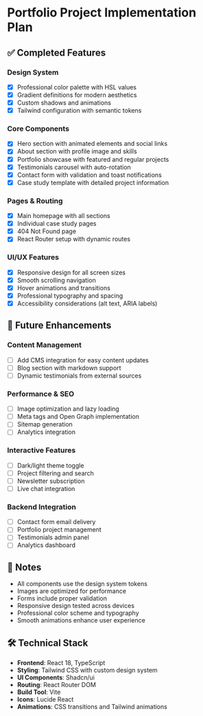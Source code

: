 # Portfolio Project Implementation Plan

## ✅ Completed Features

### Design System
- [x] Professional color palette with HSL values
- [x] Gradient definitions for modern aesthetics
- [x] Custom shadows and animations
- [x] Tailwind configuration with semantic tokens

### Core Components
- [x] Hero section with animated elements and social links
- [x] About section with profile image and skills
- [x] Portfolio showcase with featured and regular projects
- [x] Testimonials carousel with auto-rotation
- [x] Contact form with validation and toast notifications
- [x] Case study template with detailed project information

### Pages & Routing
- [x] Main homepage with all sections
- [x] Individual case study pages
- [x] 404 Not Found page
- [x] React Router setup with dynamic routes

### UI/UX Features
- [x] Responsive design for all screen sizes
- [x] Smooth scrolling navigation
- [x] Hover animations and transitions
- [x] Professional typography and spacing
- [x] Accessibility considerations (alt text, ARIA labels)

## 🚀 Future Enhancements

### Content Management
- [ ] Add CMS integration for easy content updates
- [ ] Blog section with markdown support
- [ ] Dynamic testimonials from external sources

### Performance & SEO
- [ ] Image optimization and lazy loading
- [ ] Meta tags and Open Graph implementation
- [ ] Sitemap generation
- [ ] Analytics integration

### Interactive Features
- [ ] Dark/light theme toggle
- [ ] Project filtering and search
- [ ] Newsletter subscription
- [ ] Live chat integration

### Backend Integration
- [ ] Contact form email delivery
- [ ] Portfolio project management
- [ ] Testimonials admin panel
- [ ] Analytics dashboard

## 📝 Notes

- All components use the design system tokens
- Images are optimized for performance
- Forms include proper validation
- Responsive design tested across devices
- Professional color scheme and typography
- Smooth animations enhance user experience

## 🛠 Technical Stack

- **Frontend**: React 18, TypeScript
- **Styling**: Tailwind CSS with custom design system
- **UI Components**: Shadcn/ui
- **Routing**: React Router DOM
- **Build Tool**: Vite
- **Icons**: Lucide React
- **Animations**: CSS transitions and Tailwind animations